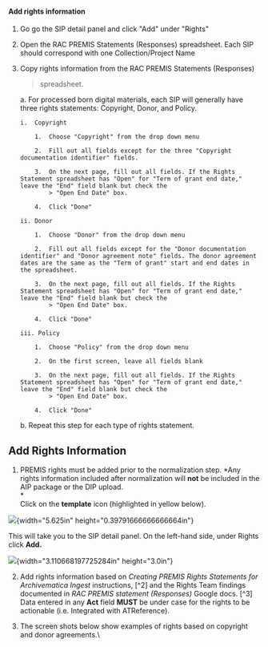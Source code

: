 #### Add rights information

1.  Go go the SIP detail panel and click "Add" under "Rights"

2.  Open the RAC PREMIS Statements (Responses) spreadsheet. Each SIP should correspond with one Collection/Project Name

3.  Copy rights information from the RAC PREMIS Statements (Responses)
    > spreadsheet.

    a.  For processed born digital materials, each SIP will generally have three rights statements: Copyright, Donor, and Policy.

        i.  Copyright

            1.  Choose "Copyright" from the drop down menu

            2.  Fill out all fields except for the three "Copyright documentation identifier" fields.

            3.  On the next page, fill out all fields. If the Rights Statement spreadsheet has "Open" for "Term of grant end date," leave the "End" field blank but check the
                > "Open End Date" box.

            4.  Click "Done"

        ii. Donor

            1.  Choose "Donor" from the drop down menu

            2.  Fill out all fields except for the "Donor documentation identifier" and "Donor agreement note" fields. The donor agreement dates are the same as the "Term of grant" start and end dates in the spreadsheet.

            3.  On the next page, fill out all fields. If the Rights Statement spreadsheet has "Open" for "Term of grant end date," leave the "End" field blank but check the
                > "Open End Date" box.

            4.  Click "Done"

        iii. Policy

            1.  Choose "Policy" from the drop down menu

            2.  On the first screen, leave all fields blank

            3.  On the next page, fill out all fields. If the Rights Statement spreadsheet has "Open" for "Term of grant end date," leave the "End" field blank but check the
                > "Open End Date" box.

            4.  Click "Done"

    b.  Repeat this step for each type of rights statement.

## Add Rights Information

1.  PREMIS rights must be added prior to the normalization step. *Any rights information included after normalization will **not** be included in the AIP package or the DIP upload.\
*\
Click on the **template** icon (highlighted in yellow below).

![](media/image5.png){width="5.625in"
height="0.39791666666666664in"}

This will take you to the SIP detail panel. On the left-hand side,
under Rights click **Add.**

![](media/image6.png){width="3.110668197725284in" height="3.0in"}

2.  Add rights information based on *Creating PREMIS Rights Statements for Archivematica Ingest* instructions, [^2] and the Rights Team findings documented in *RAC PREMIS statement (Responses)*
Google docs. [^3] Data entered in any **Act** field **MUST** be under case for the rights to be actionable (i.e. Integrated with ATReference).

3.  The screen shots below show examples of rights based on copyright and donor agreements.\
